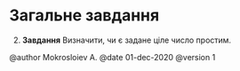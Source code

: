 # Загальне завдання

2. **Завдання** Визначити, чи є задане ціле число простим.

@author Mokrosloiev A.
@date 01-dec-2020
@version 1
